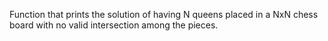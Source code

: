 Function that prints the solution of having N queens placed in a NxN chess board with no valid intersection among the pieces.
